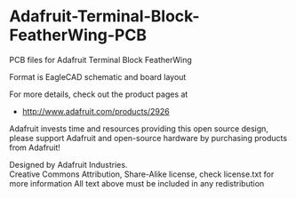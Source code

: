 # Adafruit-Terminal-Block-FeatherWing-PCB
PCB files for Adafruit Terminal Block FeatherWing

Format is EagleCAD schematic and board layout

For more details, check out the product pages at

  * http://www.adafruit.com/products/2926

Adafruit invests time and resources providing this open source design, 
please support Adafruit and open-source hardware by purchasing 
products from Adafruit!

Designed by Adafruit Industries.  
Creative Commons Attribution, Share-Alike license, check license.txt for more information
All text above must be included in any redistribution